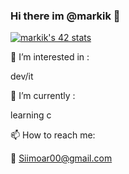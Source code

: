 ### Hi there im @markik 👋
[![markik's 42 stats](https://badge.mediaplus.ma/darkblue/markik)](https://github.com/oakoudad/badge42)

👀 I’m interested in :

  dev/it
  
🌱 I’m currently :

  learning c
  
📫 How to reach me:

  💬 Siimoar00@gmail.com
